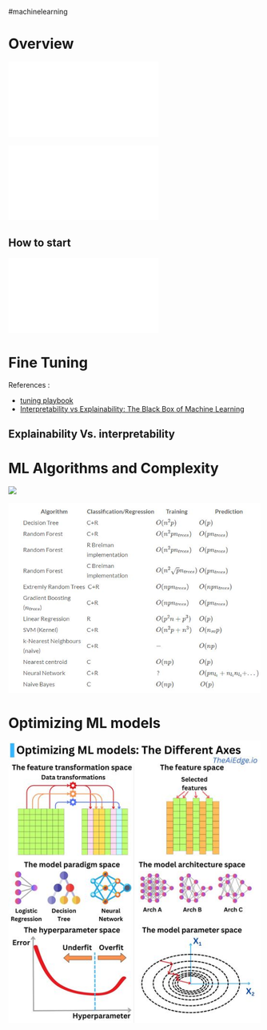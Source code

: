#machinelearning 


# Overview

![](Resources-pdfs/ML_algorithms.pdf)

![](Resources-pdfs/ML_overview.pdf)

## How to start 
![](Resources-pdfs/ML_algorthims_diagram.pdf)


# Fine Tuning

References : 
* [tuning playbook](https://github.com/google-research/tuning_playbook)
* [Interpretability vs Explainability: The Black Box of Machine Learning](https://www.bmc.com/blogs/machine-learning-interpretability-vs-explainability/#:~:text=Interpretability%20has%20to%20do%20with,Nets%2C%20to%20justify%20the%20results.)
##  Explainability Vs. interpretability

# ML Algorithms and Complexity

![](obsidian://open?vault=vault_cheatsheets&file=figures%2FML-1.jpg)


![](../figures/Fine-tuning.jpg)
# Optimizing ML models 



![](../figures/ML-1.jpg)